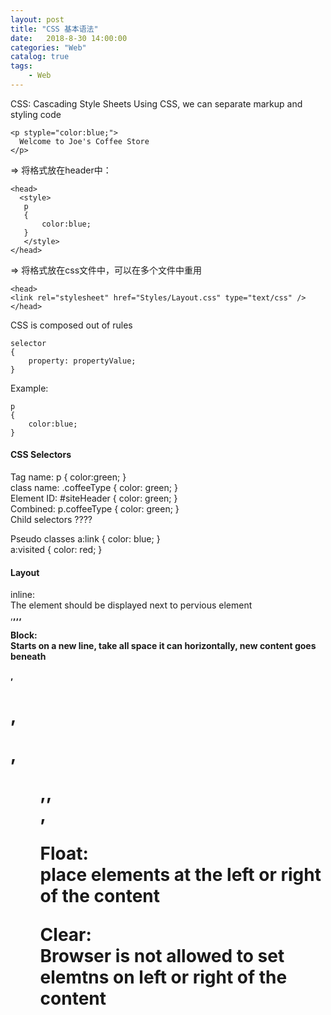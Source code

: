 ```yaml
---                      
layout: post                      
title: "CSS 基本语法"                      
date:   2018-8-30 14:00:00                       
categories: "Web"                      
catalog: true                      
tags:                       
    - Web                      
---            
```

    
CSS: Cascading Style Sheets
  Using CSS, we can separate markup and styling code

	<p styple="color:blue;">
	  Welcome to Joe's Coffee Store
	</p>

=> 
将格式放在header中：

	<head>
	  <style>
	   p
	   {
		   color:blue;
	   }
	   </style>
	</head>

=>
将格式放在css文件中，可以在多个文件中重用

	<head>
	<link rel="stylesheet" href="Styles/Layout.css" type="text/css" />
	</head>

CSS is composed out of rules

	selector
	{
		property: propertyValue;
	}

Example:

	p
	{
		color:blue;
	}

#### CSS Selectors

Tag name:    p { color:green; }   
class name:	.coffeeType { color: green; }    
Element ID:	#siteHeader { color: green; }    
Combined:   p.coffeeType { color: green; }    
Child selectors   ????    

Pseudo classes		a:link { color: blue; }    
					a:visited { color: red; }

#### Layout

inline:  
The element should be displayed next to pervious element    
<span>,<b>,<td>,<a>, <img>  

Block:  
Starts on a new line, take all space it can horizontally, new content goes beneath  
<div>,<h1>,<p>,<ul>,<table>,<section>,<article>  

Float:  
place elements at the left or right of the content   

Clear:  
Browser is not allowed to set elemtns on left or right of the content  
